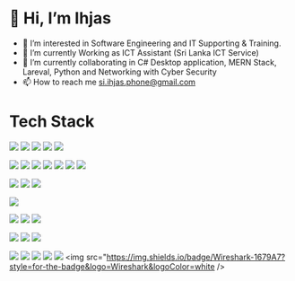 # 👋 Hi, I’m Ihjas
- 👀 I’m interested in Software Engineering and IT Supporting & Training.
- 🌱 I’m currently Working as ICT Assistant (Sri Lanka ICT Service)
- 💞️ I’m currently collaborating in C# Desktop application, MERN Stack, Lareval, Python and Networking with Cyber Security
- 📫 How to reach me si.ihjas.phone@gmail.com

# Tech Stack
<a><img src="https://img.shields.io/badge/.NET-512BD4?style=for-the-badge&logo=dotnet&logoColor=white" /></a>
<a><img src="https://img.shields.io/badge/VSCode-0078D4?style=for-the-badge&logo=visual%20studio%20code&logoColor=blue" /></a>
<a><img src="https://img.shields.io/badge/Visual_Studio-5C2D91?style=for-the-badge&logo=visual%20studio&logoColor=purple" /></a>
<a><img src="https://img.shields.io/badge/C%23-239120?style=for-the-badge&logo=csharp&logoColor=white" /></a>
<a><img src="https://img.shields.io/badge/Microsoft_SQL_Server-CC2927?style=for-the-badge&logo=microsoft-sql-server&logoColor=white" /></a>

<a><img src="https://img.shields.io/badge/HTML5-E34F26?style=for-the-badge&logo=html5&logoColor=white" /></a>
<a><img src="https://img.shields.io/badge/CSS3-1572B6?style=for-the-badge&logo=css3&logoColor=white" /></a>
<a><img src="https://img.shields.io/badge/JavaScript-323330?style=for-the-badge&logo=javascript&logoColor=F7DF1E" /></a>
<a><img src="https://img.shields.io/badge/Bootstrap-563D7C?style=for-the-badge&logo=bootstrap&logoColor=white" /></a>
<a><img src="https://img.shields.io/badge/PHP-777BB4?style=for-the-badge&logo=php&logoColor=white" /></a>
<a><img src="https://img.shields.io/badge/Laravel-FF2D20?style=for-the-badge&logo=laravel&logoColor=white" /></a>
<a><img src="https://img.shields.io/badge/MySQL-005C84?style=for-the-badge&logo=mysql&logoColor=white" /></a>

<a><img src="https://img.shields.io/badge/MongoDB-4EA94B?style=for-the-badge&logo=mongodb&logoColor=white" /></a>
<a><img src="https://img.shields.io/badge/Node%20js-339933?style=for-the-badge&logo=nodedotjs&logoColor=white" /></a>
<a><img src="https://img.shields.io/badge/React-20232A?style=for-the-badge&logo=react&logoColor=61DAFB" /></a>

<a><img src="https://img.shields.io/badge/Sqlite-003B57?style=for-the-badge&logo=sqlite&logoColor=white" /></a>

<a><img src="https://img.shields.io/badge/Google_Cloud-4285F4?style=for-the-badge&logo=google-cloud&logoColor=white" /></a>
<a><img src="https://img.shields.io/badge/microsoft%20azure-0089D6?style=for-the-badge&logo=microsoft-azure&logoColor=white" /></a>
<a><img src="https://img.shields.io/badge/Render-46E3B7?style=for-the-badge&logo=render&logoColor=white" /></a>

<a><img src="https://img.shields.io/badge/GIT-E44C30?style=for-the-badge&logo=git&logoColor=white" /></a>
<a><img src="https://img.shields.io/badge/GitHub-100000?style=for-the-badge&logo=github&logoColor=white" /></a>
<a><img src="https://img.shields.io/badge/Markdown-000000?style=for-the-badge&logo=markdown&logoColor=white" /></a>

<a><img src="https://img.shields.io/badge/CISCO-1BA0D7?style=for-the-badge&logo=cisco&logoColor=white" /></a>
<a><img src="https://img.shields.io/badge/Python-FFD43B?style=for-the-badge&logo=python&logoColor=blue" /></a>
<a><img src="https://img.shields.io/badge/Kali_Linux-557C94?style=for-the-badge&logo=kali-linux&logoColor=white" /></a>
<a><img src="https://img.shields.io/badge/Windows-0078D6?style=for-the-badge&logo=windows&logoColor=white" /></a>
<a><img src="https://img.shields.io/badge/burpsuite-FF6633?style=for-the-badge&logo=burpsuite&logoColor=white" /></a>
<a><img src="https://img.shields.io/badge/Wireshark-1679A7?style=for-the-badge&logo=Wireshark&logoColor=white /></a>

<!---
<a><img src="https://img.shields.io/badge/React_Native-20232A?style=for-the-badge&logo=react&logoColor=61DAFB /></a>
<a><img src="https://img.shields.io/badge/Flutter-02569B?style=for-the-badge&logo=flutter&logoColor=white" /></a>
--->
<!---
SIIA-SE/SIIA-SE is a ✨ special ✨ repository because its `README.md` (this file) appears on your GitHub profile.
You can click the Preview link to take a look at your changes.
--->
